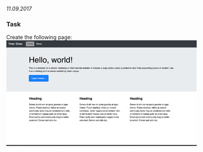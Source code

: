 *11.09.2017*

### Task

Create the following page:
![css task](https://raw.githubusercontent.com/afuh/DCI/master/images/css1.png)
